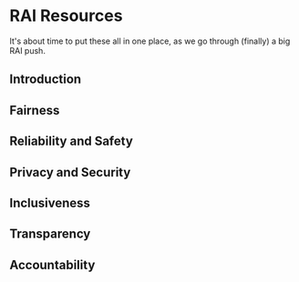 # RAI Resources

It's about time to put these all in one place, as we go through (finally) a big RAI push.

## Introduction


## Fairness


## Reliability and Safety


## Privacy and Security


## Inclusiveness


## Transparency


## Accountability

